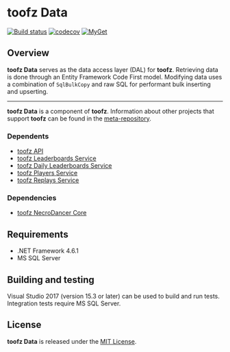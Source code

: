 # toofz Data

[![Build status](https://ci.appveyor.com/api/projects/status/cowbksjnikl2928m/branch/master?svg=true)](https://ci.appveyor.com/project/leonard-thieu/toofz-necrodancer-entityframework/branch/master)
[![codecov](https://codecov.io/gh/leonard-thieu/toofz-data/branch/master/graph/badge.svg)](https://codecov.io/gh/leonard-thieu/toofz-data)
[![MyGet](https://img.shields.io/myget/toofz/v/toofz.Data.svg)](https://www.myget.org/feed/toofz/package/nuget/toofz.Data)

## Overview

**toofz Data** serves as the data access layer (DAL) for **toofz**. Retrieving data is done through an Entity Framework Code First model. 
Modifying data uses a combination of `SqlBulkCopy` and raw SQL for performant bulk inserting and upserting.

---

**toofz Data** is a component of **toofz**. 
Information about other projects that support **toofz** can be found in the [meta-repository](https://github.com/leonard-thieu/toofz-necrodancer).

### Dependents

* [toofz API](https://github.com/leonard-thieu/api.toofz.com)
* [toofz Leaderboards Service](https://github.com/leonard-thieu/leaderboards-service)
* [toofz Daily Leaderboards Service](https://github.com/leonard-thieu/daily-leaderboards-service)
* [toofz Players Service](https://github.com/leonard-thieu/players-service)
* [toofz Replays Service](https://github.com/leonard-thieu/replays-service)

### Dependencies

* [toofz NecroDancer Core](https://github.com/leonard-thieu/toofz-necrodancer-core)

## Requirements

* .NET Framework 4.6.1
* MS SQL Server

## Building and testing

Visual Studio 2017 (version 15.3 or later) can be used to build and run tests. Integration tests require MS SQL Server.

## License

**toofz Data** is released under the [MIT License](LICENSE).